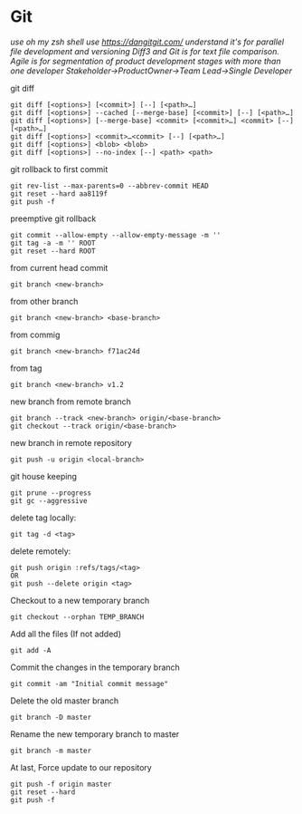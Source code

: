 # Git

_use oh my zsh shell_
_use https://dangitgit.com/_
_understand it's for parallel file development and versioning_
_Diff3 and Git is for text file comparison. Agile is for segmentation of product development stages with more than one developer_
_Stakeholder->ProductOwner->Team Lead->Single Developer_

git diff
```
git diff [<options>] [<commit>] [--] [<path>…​]
git diff [<options>] --cached [--merge-base] [<commit>] [--] [<path>…​]
git diff [<options>] [--merge-base] <commit> [<commit>…​] <commit> [--] [<path>…​]
git diff [<options>] <commit>…​<commit> [--] [<path>…​]
git diff [<options>] <blob> <blob>
git diff [<options>] --no-index [--] <path> <path>
```

git rollback to first commit
```git
git rev-list --max-parents=0 --abbrev-commit HEAD
git reset --hard aa8119f
git push -f
```
preemptive git rollback
```
git commit --allow-empty --allow-empty-message -m ''
git tag -a -m '' ROOT
git reset --hard ROOT
```
from current head commit
```git
git branch <new-branch>
```
from other branch
```git
git branch <new-branch> <base-branch>
```
from commig
```git
git branch <new-branch> f71ac24d
```
from tag
```git
git branch <new-branch> v1.2
```
new branch from remote branch
```git
git branch --track <new-branch> origin/<base-branch>
git checkout --track origin/<base-branch>
```
new branch in remote repository
```git
git push -u origin <local-branch>
```
git house keeping
```git
git prune --progress
git gc --aggressive
```
delete tag locally:
```git
git tag -d <tag>
```
delete remotely:
```git
git push origin :refs/tags/<tag>
OR
git push --delete origin <tag>
```
Checkout to a new temporary branch
```
git checkout --orphan TEMP_BRANCH
```
Add all the files (If not added)
```
git add -A
```
Commit the changes in the temporary branch
```
git commit -am "Initial commit message"
```
Delete the old master branch
```
git branch -D master
```
Rename the new temporary branch to master
```
git branch -m master
```
At last, Force update to our repository
```
git push -f origin master
git reset --hard
git push -f
```
